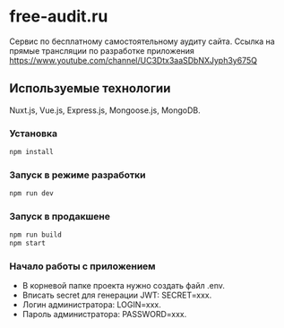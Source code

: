 # free-audit.ru

Сервис по бесплатному самостоятельному аудиту сайта.
Ссылка на прямые трансляции по разработке приложения https://www.youtube.com/channel/UC3Dtx3aaSDbNXJyph3y675Q

## Используемые технологии

Nuxt.js, Vue.js, Express.js, Mongoose.js, MongoDB.

### Установка

```bash
npm install
```

### Запуск в режиме разработки

```bash
npm run dev
```

### Запуск в продакшене

```bash
npm run build
npm start
```

### Начало работы с приложением

- В корневой папке проекта нужно создать файл .env.
- Вписать secret для генерации JWT: SECRET=xxx.
- Логин администратора: LOGIN=xxx.
- Пароль администратора: PASSWORD=xxx.
